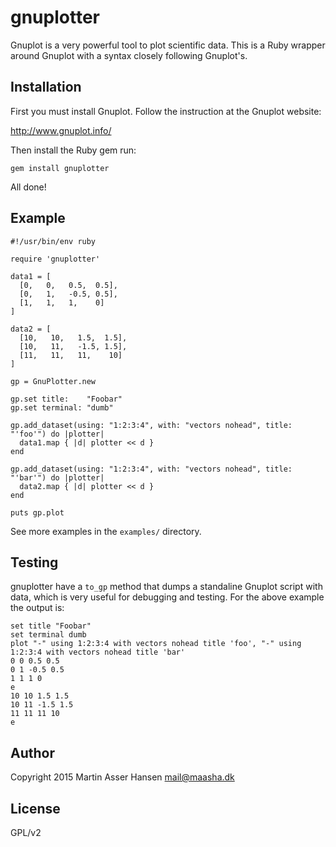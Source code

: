 # gnuplotter

Gnuplot is a very powerful tool to plot scientific data. This is a Ruby wrapper
around Gnuplot with a syntax closely following Gnuplot's. 

Installation
------------
First you must install Gnuplot. Follow the instruction at the Gnuplot website:

http://www.gnuplot.info/

Then install the Ruby gem run:

`gem install gnuplotter`

All done!

Example
-------

```
#!/usr/bin/env ruby

require 'gnuplotter'

data1 = [
  [0,   0,   0.5,  0.5],
  [0,   1,   -0.5, 0.5],
  [1,   1,   1,    0]
]

data2 = [
  [10,   10,   1.5,  1.5],
  [10,   11,   -1.5, 1.5],
  [11,   11,   11,    10]
]

gp = GnuPlotter.new

gp.set title:    "Foobar"
gp.set terminal: "dumb"

gp.add_dataset(using: "1:2:3:4", with: "vectors nohead", title: "'foo'") do |plotter|
  data1.map { |d| plotter << d }
end

gp.add_dataset(using: "1:2:3:4", with: "vectors nohead", title: "'bar'") do |plotter|
  data2.map { |d| plotter << d }
end

puts gp.plot
```

See more examples in the `examples/` directory.

Testing
-------
gnuplotter have a `to_gp` method that dumps a standaline Gnuplot script with
data, which is very useful for debugging and testing. For the above example
the output is:

```
set title "Foobar"
set terminal dumb
plot "-" using 1:2:3:4 with vectors nohead title 'foo', "-" using 1:2:3:4 with vectors nohead title 'bar'
0 0 0.5 0.5
0 1 -0.5 0.5
1 1 1 0
e
10 10 1.5 1.5
10 11 -1.5 1.5
11 11 11 10
e
```


Author
------
Copyright 2015 Martin Asser Hansen mail@maasha.dk

License
-------
GPL/v2

